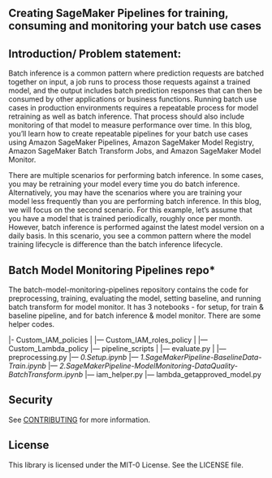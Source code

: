 
## Creating SageMaker Pipelines for training, consuming and monitoring your batch use cases

## Introduction/ Problem statement:

Batch inference is a common pattern where prediction requests are batched together on input, a job runs to process those requests against a trained model, and the output includes batch prediction responses that can then be consumed by other applications or business functions. Running batch use cases in production environments requires a repeatable process for model retraining as well as batch inference. That process should also include monitoring of that model to measure performance over time. In this blog, you’ll learn how to create repeatable pipelines for your batch use cases using Amazon SageMaker Pipelines, Amazon SageMaker Model Registry, Amazon SageMaker Batch Transform Jobs, and Amazon SageMaker Model Monitor.

There are multiple scenarios for performing batch inference. In some cases, you may be retraining your model every time you do batch inference. Alternatively, you may have the scenarios where you are training your model less frequently than you are performing batch inference. In this blog, we will focus on the second scenario. For this example, let’s assume that you have a model that is trained periodically, roughly once per month. However, batch inference is performed against the latest model version on a daily basis. In this scenario, you see a common pattern where the model training lifecycle is difference than the batch inference lifecycle.

## Batch Model Monitoring Pipelines repo*

The batch-model-monitoring-pipelines repository contains the code for preprocessing, training, evaluating the model, setting baseline, and running batch transform for model monitor. It has 3 notebooks - for setup, for train & baseline pipeline, and for batch inference & model monitor. There are some helper codes.

|- Custom_IAM_policies
| |— Custom_IAM_roles_policy
| |— Custom_Lambda_policy
|— pipeline_scripts
| |— evaluate.py
| |— preprocessing.py
|— *0.Setup.ipynb*
|— *1.SageMakerPipeline-BaselineData-Train.ipynb*
|— *2.SageMakerPipeline-ModelMonitoring-DataQuality-BatchTransform.ipynb*
|— iam_helper.py
|— lambda_getapproved_model.py


## Security

See [CONTRIBUTING](CONTRIBUTING.md#security-issue-notifications) for more information.

## License

This library is licensed under the MIT-0 License. See the LICENSE file.

